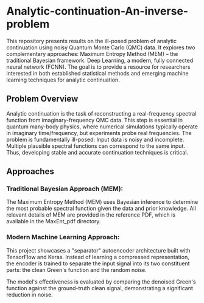 # Analytic-continuation-An-inverse-problem
This repository presents results on the ill-posed problem of analytic continuation using noisy Quantum Monte Carlo (QMC) data. It explores two complementary approaches:
Maximum Entropy Method (MEM) – the traditional Bayesian framework.
Deep Learning, a modern, fully connected neural network (FCNN).
The goal is to provide a resource for researchers interested in both established statistical methods and emerging machine learning techniques for analytic continuation.

## Problem Overview
Analytic continuation is the task of reconstructing a real-frequency spectral function from imaginary-frequency QMC data. This step is essential in quantum many-body physics, where numerical simulations typically operate in imaginary time/frequency, but experiments probe real frequencies.
The problem is fundamentally ill-posed:
Input data is noisy and incomplete.
Multiple plausible spectral functions can correspond to the same input.
Thus, developing stable and accurate continuation techniques is critical.


## Approaches
### Traditional Bayesian Approach (MEM):
The Maximum Entropy Method (MEM) uses Bayesian inference to determine the most probable spectral function given the data and prior knowledge. All relevant details of MEM are provided in the reference PDF, which is available in the MaxEnt_pdf directory.

### Modern Machine Learning Approach:
This project showcases a "separator" autoencoder architecture built with TensorFlow and Keras. Instead of learning a compressed representation, the encoder is trained to separate the input signal into its two constituent parts: the clean Green's function and the random noise.

The model's effectiveness is evaluated by comparing the denoised Green's function against the ground-truth clean signal, demonstrating a significant reduction in noise.
